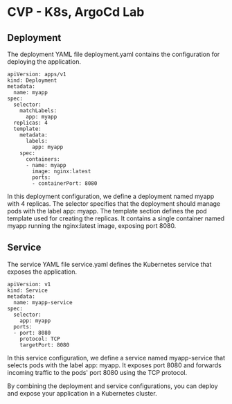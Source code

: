 
# CVP - K8s, ArgoCd Lab 

## Deployment
The deployment YAML file deployment.yaml contains the configuration for deploying the application.
```
apiVersion: apps/v1
kind: Deployment
metadata:
  name: myapp
spec:
  selector:
    matchLabels:
      app: myapp
  replicas: 4
  template:
    metadata:
      labels:
        app: myapp
    spec:
      containers:
      - name: myapp
        image: nginx:latest
        ports:
        - containerPort: 8080
```
In this deployment configuration, we define a deployment named myapp with 4 replicas. The selector specifies that the deployment should manage pods with the label app: myapp. The template section defines the pod template used for creating the replicas. It contains a single container named myapp running the nginx:latest image, exposing port 8080.

## Service
The service YAML file service.yaml defines the Kubernetes service that exposes the application.
```
apiVersion: v1
kind: Service
metadata:
  name: myapp-service
spec:
  selector:
    app: myapp
  ports:
  - port: 8080
    protocol: TCP
    targetPort: 8080

```
In this service configuration, we define a service named myapp-service that selects pods with the label app: myapp. It exposes port 8080 and forwards incoming traffic to the pods' port 8080 using the TCP protocol.

By combining the deployment and service configurations, you can deploy and expose your application in a Kubernetes cluster.
